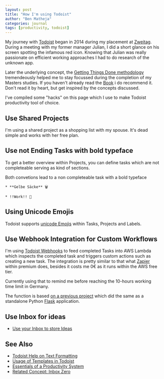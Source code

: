 ```yaml
---
layout: post
title: "How I'm using Todoist"
author: "Ben Matheja"
categories: journal
tags: [productivity, todoist]
---
```

My journey with [Todoist](https://todoist.com) began in 2014 during my placement at [Zweitag](www.zweitag.de). 
During a meeting with my former manager Julian, I did a short glance on his screen spotting the infamous red icon. Knowing that Julian was really passionate on efficient working approaches I had to do research of the unknown app.
<!--more-->

Later the underlying concept, the [Getting Things Done methodology](https://gettingthingsdone.com/)  tremendeously helped me to stay focussed during the completion of my Masters studies. If you haven't already read the [Book](https://gettingthingsdone.com/getting-things-done-the-art-of-stress-free-productivity/) i do recommend it. Don't read it by heart, but get inspired by the concepts discussed.

I've compiled some "hacks" on this page which I use to make Todoist productivity tool of choice.

## Use Shared Projects

I'm using a shared project as a shopping list with my spouse. It's dead simple and works with her free plan.

## Use not Ending Tasks with bold typeface
To get a better overview within Projects, you can define tasks which are not completeable serving as kind of sections.

Both convetions lead to a non completeable task with a bold typeface

```
* **Gelbe Säcke** 🗑
```


```
* !!Work!! 👔
```

## Using Unicode Emojis

Todoist supports [unicode Emojis](https://unicode.org/emoji/charts/full-emoji-list.html) within Tasks, Projects and Labels.


## Use Webhook Integration for Custom Workflows

I'm using [Todoist Webhooks](https://developer.todoist.com/sync/v7/#webhooks) to feed completed Tasks into AWS Lambda which inspects the completed task and triggers custom actions such as creating a new task.
The integration is pretty similar to that what [Zapier](https://zapier.com) within premium does, besides it costs me 0€ as it runs within the AWS free tier.

Currently using that to remind me before reaching the 10-hours working time limit in Germany.

The function is based [on a previous project](https://github.com/BenMatheja/todoist-flask) which did the same as a standalone Python [Flask](http://flask.pocoo.org/) application.

## Use Inbox for ideas

* [Use your Inbox to store Ideas](https://www.youtube.com/watch?v=CKjIJYCfBJA&feature=youtu.be)

## See Also
* [Todoist Help on Text Formatting](https://get.todoist.help/hc/en-us/articles/205195102-Text-Formatting-)
* [Usage of Templates in Todoist](https://hairofthedogblog.com/2018/07/using-todoist-photography-workflow/)
* [Essentials of a Productivity System](https://blog.todoist.com/user-stories/systemist-personal-workflow/)
* [Related Concept: Inbox Zero](http://www.43folders.com/izero)

